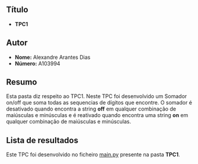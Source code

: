 ## Título

- **TPC1**

## Autor

- **Nome:** Alexandre Arantes Dias
- **Número:** A103994

## Resumo 

Esta pasta diz respeito ao TPC1. Neste TPC foi desenvolvido um Somador on/off que soma todas as sequencias de dígitos que encontre. O somador é desativado quando encontra a string **off** em qualquer combinação de maiúsculas e minúsculas e é reativado quando encontra uma string **on** em qualquer combinação de maiúsculas e minúsculas.

## Lista de resultados 

Este TPC foi desenvolvido no ficheiro [main.py](main.py) presente na pasta **TPC1**.

